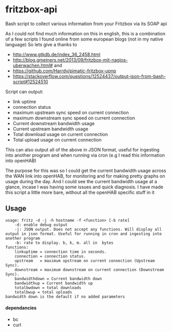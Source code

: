 # fritzbox-api
Bash script to collect various information from your Fritzbox via its SOAP api

As I could not find much information on this in english, this is a combination of a few scripts I found online from some european blogs (not in my native language)
So lets give a thanks to
- http://www.gtkdb.de/index_36_2458.html
- http://blog.gmeiners.net/2013/09/fritzbox-mit-nagios-uberwachen.html#
and
- https://github.com/Harrdy/pimatic-fritzbox-upnp
- https://stackoverflow.com/questions/12524437/output-json-from-bash-script#12524510

Script can output:
- link uptime 
- connection status
- maximum upstream sync speed on current connection
- maximum downstream sync speed on current connection
- Current downstream bandwidth usage
- Current upstream bandwidth usage
- Total download usage on current connection
- Total upload usage on current connection

This can also output all of the above in  JSON format, useful for ingesting into another program and when running via cron (e.g I read this information into openHAB)

The purpose for this was so I could get the current bandwidth usage across the WAN link into openHAB, for monitoring and for making pretty graphs on usage during the day. And I could see the current bandwidth usage at a glance, incase I was having some issues and quick diagnosis. I have made this script a little more bare, without all the openHAB specific stuff in it

## Usage
```
usage: fritz -d -j -h hostname -f <function> [-b rate]
    -d: enable debug output
    -j: JSON output. Does not accept any functions. Will display all output in json format. Useful for running in cron and ingesting into another program
    -b: rate to display. b, k, m. all in  bytes
functions:
    linkuptime = connection time in seconds.
    connection = connection status.
    upstream   = maximum upstream on current connection (Upstream Sync).
    downstream = maximum downstream on current connection (Downstream Sync).
    bandwidthdown = Current bandwidth down
    bandwidthup = Current bandwidth up
    totalbwdown = total downloads
    totalbwup = total uploads
bandwidth down is the default if no added parameters
```

#### dependancies
- bc
- curl
